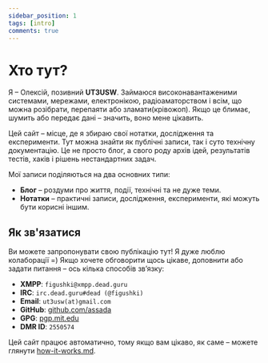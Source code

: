 ```yaml
---
sidebar_position: 1
tags: [intro]
comments: true
---
```


# Хто тут?

Я – Олексій, позивний **UT3USW**. Займаюся високонавантаженими системами, мережами, електронікою, радіоаматорством і всім, що можна розібрати, перепаяти або зламати(крівожоп). Якщо це блимає, шумить або передає дані – значить, воно мене цікавить.  

Цей сайт – місце, де я збираю свої нотатки, дослідження та експерименти. Тут можна знайти як публічні записи, так і суто технічну документацію. Це не просто блог, а свого роду архів ідей, результатів тестів, хаків і рішень нестандартних задач.  

Мої записи поділяються на два основних типи:  

- **Блог** – роздуми про життя, події, технічні та не дуже теми.  
- **Нотатки** – практичні записи, дослідження, експерименти, які можуть бути корисні іншим.  

## Як зв'язатися

Ви можете запропонувати свою публікацію тут! Я дуже люблю колаборації =)
Якщо хочете обговорити щось цікаве, доповнити або задати питання – ось кілька способів зв’язку:  

- **XMPP**: `figushki@xmpp.dead.guru`  
- **IRC**: `irc.dead.guru#dead (@figushki)`  
- **Email**: `ut3usw(at)gmail.com`  
- **GitHub**: [github.com/assada](https://github.com/assada)  
- **GPG**: [pgp.mit.edu](https://pgp.mit.edu/pks/lookup?op=get&search=0xD4860A938E541F06)  
- **DMR ID**: `2550574`  

Цей сайт працює автоматично, тому якщо вам цікаво, як саме – можете глянути [how-it-works.md](/docs/how-it-works). 

